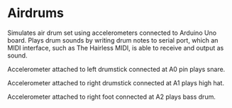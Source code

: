 # Airdrums

Simulates air drum set using accelerometers connected to Arduino Uno board. Plays drum sounds by writing drum notes to serial port, which an MIDI interface, such as The Hairless MIDI, is able to receive and output as sound.

Accelerometer attached to left drumstick connected at A0 pin plays snare.

Accelerometer attached to right drumstick connected at A1 plays high hat.

Accelerometer attached to right foot connected at A2 plays bass drum.
